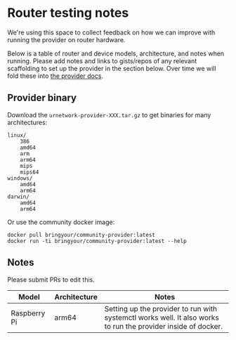 # Router testing notes

We're using this space to collect feedback on how we can improve with running the provider on router hardware.

Below is a table of router and device models, architecture, and notes when running. Please add notes and links to gists/repos of any relevant scaffolding to set up the provider in the section below. Over time we will fold these into [the provider docs](https://docs.ur.io/provider).

## Provider binary

Download the `urnetwork-provider-XXX.tar.gz` to get binaries for many architectures:

```
linux/
    386
    amd64
    arm
    arm64
    mips
    mips64
windows/
    amd64
    arm64
darwin/
    amd64
    arm64
```

Or use the community docker image:

```
docker pull bringyour/community-provider:latest
docker run -ti bringyour/community-provider:latest --help
```

## Notes

Please submit PRs to edit this.

| Model | Architecture | Notes |
|-------|--------------|-------|
| Raspberry Pi | arm64 | Setting up the provider to run with systemctl works well. It also works to run the provider inside of docker. |
